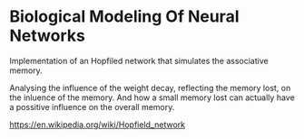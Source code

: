 # Biological Modeling Of Neural Networks

Implementation of an Hopfiled network that simulates the associative memory.

Analysing the influence of the weight decay, reflecting the memory lost, on the inluence of the memory. And how a small memory lost can actually have a possitive influence on the overall memory.

https://en.wikipedia.org/wiki/Hopfield_network
